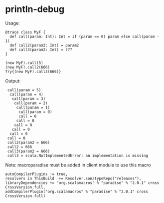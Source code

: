 # println-debug

Usage:

    @trace class MyF {
      def call(param: Int): Int = if (param == 0) param else call(param - 1)
      def call2(param2: Int) = param2
      def call3(param2: Int) = ???
    }
    
    (new MyF).call(5)
    (new MyF).call2(666)
    Try{(new MyF).call3(666)}

Output:

     call(param = 5)
      call(param = 4)
       call(param = 3)
        call(param = 2)
         call(param = 1)
          call(param = 0)
          call = 0
         call = 0
        call = 0
       call = 0
      call = 0
     call = 0
     call2(param2 = 666)
     call2 = 666
     call3(param2 = 666)
     call3 = scala.NotImplementedError: an implementation is missing

Note: macroparadise must be added in client module to use this macro 

    autoCompilerPlugins := true,
    resolvers in ThisBuild  += Resolver.sonatypeRepo("releases"),
    libraryDependencies += "org.scalamacros" % "paradise" % "2.0.1" cross CrossVersion.full,
    addCompilerPlugin("org.scalamacros" % "paradise" % "2.0.1" cross CrossVersion.full)
